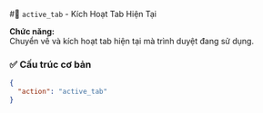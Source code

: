 #🔄 `active_tab` - Kích Hoạt Tab Hiện Tại

**Chức năng:**  
Chuyển về và kích hoạt tab hiện tại mà trình duyệt đang sử dụng.

### ✅ Cấu trúc cơ bản

```json
{
  "action": "active_tab"
}
```
